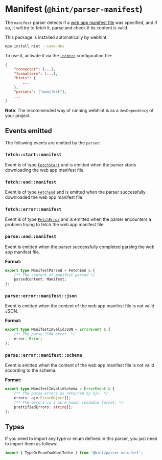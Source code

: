 # Manifest (`@hint/parser-manifest`)

The `manifest` parser detects if a [web app manifest file][manifest] was
specified, and if so, it will try to fetch it, parse and check if its
content is valid.

This package is installed automatically by webhint:

```bash
npm install hint --save-dev
```

To use it, activate it via the [`.hintrc`][hintrc] configuration file:

```json
{
    "connector": {...},
    "formatters": [...],
    "hints": {
        ...
    },
    "parsers": ["manifest"],
    ...
}
```

**Note**: The recommended way of running webhint is as a `devDependency` of
your project.

## Events emitted

The following events are emitted by the `parser`:

### `fetch::start::manifest`

Event is of type [`FetchStart`][fetchstart] and is emitted when the
parser starts downloading the web app manifest file.

### `fetch::end::manifest`

Event is of type [`FetchEnd`][fetchend] and is emitted when the parser
successfully downloaded the web app manifest file.

### `fetch::error::manifest`

Event is of type [`FetchError`][fetcherror] and is emitted when the
parser encounters a problem trying to fetch the web app manifest file.

### `parse::end::manifest`

Event is emitted when the parser successfully completed parsing
the web app manifest file.

**Format:**

```ts
export type ManifestParsed = FetchEnd & {
    /** The content of manifest parsed */
    parsedContent: Manifest;
};
```

### `parse::error::manifest::json`

Event is emitted when the content of the web app manifest file
is not valid JSON.

**Format:**

```ts
export type ManifestInvalidJSON = ErrorEvent & {
    /** The parse JSON error. */
    error: Error;
};
```

### `parse::error::manifest::schema`

Event is emitted when the content of the web app manifest file
is not valid according to the schema.

**Format:**

```ts
export type ManifestInvalidSchema = ErrorEvent & {
    /** The parse errors as returned by ajv. */
    errors: ajv.ErrorObject[];
    /** The errors in a more human readable format. */
    prettifiedErrors: string[];
};

```

## Types

If you need to import any type or enum defined in this parser, you just
need to import them as follows:

```ts
import { TypeOrEnumYouWantToUse } from '@hint/parser-manifest';
```

<!-- Link labels: -->

[fetchend]: https://webhint.io/docs/contributor-guide/getting-started/events/#fetchend
[fetcherror]: https://webhint.io/docs/contributor-guide/getting-started/events/#fetcherror
[fetchstart]: https://webhint.io/docs/contributor-guide/getting-started/events/#fetchstart
[hintrc]: https://webhint.io/docs/user-guide/configuring-webhint/summary/
[manifest]: https://www.w3.org/TR/appmanifest/
